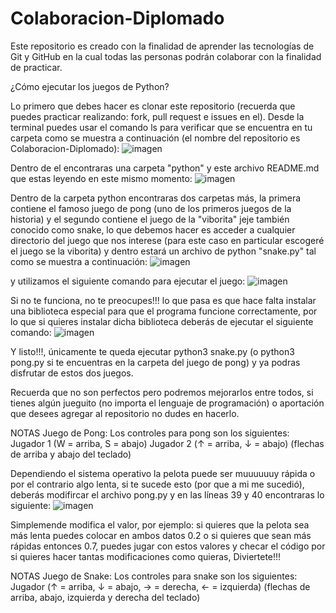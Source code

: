 # Colaboracion-Diplomado
Este repositorio es creado con la finalidad de aprender las tecnologías de Git y GitHub en la cual todas las personas podrán colaborar con la finalidad de practicar.

¿Cómo ejecutar los juegos de Python?

Lo primero que debes hacer es clonar este repositorio (recuerda que puedes practicar realizando: fork, pull request e issues en el).
Desde la terminal puedes usar el comando ls para verificar que se encuentra en tu carpeta como se muestra a continuación (el nombre del repositorio es Colaboracion-Diplomado):
![imagen](https://user-images.githubusercontent.com/87548725/127193421-146e83d8-1dda-4971-9b0e-441062297f2a.png)

Dentro de el encontraras una carpeta "python" y este archivo README.md que estas leyendo en este mismo momento:
![imagen](https://user-images.githubusercontent.com/87548725/127193638-cb38bd14-3e20-480b-81b5-c2e185bd1f42.png)

Dentro de la carpeta python encontraras dos carpetas más, la primera contiene el famoso juego de pong (uno de los primeros juegos de la historia) y el segundo contiene el juego de la "viborita" jeje también conocido como snake, lo que debemos hacer es acceder a cualquier directorio del juego que nos interese (para este caso en particular escogeré el juego se la viborita) y dentro estará un archivo de python "snake.py" tal como se muestra a continuación:
![imagen](https://user-images.githubusercontent.com/87548725/127194354-a2af2865-4656-4723-9cbb-9e2ec65a31ae.png)

y utilizamos el siguiente comando para ejecutar el juego: 
![imagen](https://user-images.githubusercontent.com/87548725/127194529-ffcc6152-11f6-4c90-b076-07c7f6ef2c0e.png)

Si no te funciona, no te preocupes!!! lo que pasa es que hace falta instalar una biblioteca especial para que el programa funcione correctamente, por lo que si quieres instalar dicha biblioteca deberás de ejecutar el siguiente comando:
![imagen](https://user-images.githubusercontent.com/87548725/127194762-09c4aa86-cddd-429b-abc7-7431e3ef781a.png)

Y listo!!!, únicamente te queda ejecutar python3 snake.py (o python3 pong.py si te encuentras en la carpeta del juego de pong) y ya podras disfrutar de estos dos juegos.

Recuerda que no son perfectos pero podremos mejorarlos entre todos, si tienes algún jueguito (no importa el lenguaje de programación) o aportación que desees agregar al repositorio no dudes en hacerlo.


NOTAS Juego de Pong: 
Los controles para pong son los siguientes:
Jugador 1 (W = arriba, S = abajo)
Jugador 2 (↑ = arriba, ↓ = abajo) (flechas de arriba y abajo del teclado)

Dependiendo el sistema operativo la pelota puede ser muuuuuuy rápida o por el contrario algo lenta, si te sucede esto (por que a mi me sucedió), deberás modifircar el archivo pong.py y en las líneas 39 y 40 encontraras lo siguiente:
![imagen](https://user-images.githubusercontent.com/87548725/127196527-61029cdb-317b-4c75-9d3c-7b691b658dcb.png)

Simplemende modifica el valor, por ejemplo: si quieres que la pelota sea más lenta puedes colocar en ambos datos 0.2 o si quieres que sean más rápidas entonces 0.7, puedes jugar con estos valores y checar el código por si quieres hacer tantas modificaciones como quieras, Diviertete!!!

NOTAS Juego de Snake:
Los controles para snake son los siguientes:
Jugador (↑ = arriba, ↓ = abajo, → = derecha, ← = izquierda) (flechas de arriba, abajo, izquierda y derecha del teclado)


